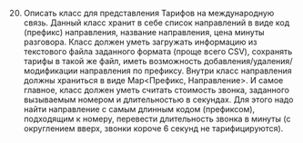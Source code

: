 20. Описать класс для представления Тарифов на международную связь. Данный класс хранит в себе список направлений в виде код (префикс) направления, название направления, цена минуты разговора. Класс должен уметь загружать информацию из текстового файла заданного формата (проще всего CSV), сохранять тарифы в такой же файл, иметь возможность добавления/удаления/модификации направления по префиксу. Внутри класс направления должны храниться в виде Map<Префикс, Направление>. И самое главное, класс должен уметь считать стоимость звонка, заданного вызываемым номером и длительностью в секундах. Для этого надо найти направление с самым длинным кодом (префиксом), подходящим к номеру, перевести длительность звонка в минуты (с округлением вверх, звонки короче 6 секунд не тарифицируются).
